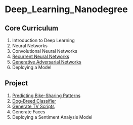 # Deep_Learning_Nanodegree

## Core Curriculum

1. Introduction to Deep Learning
1. Neural Networks
1. Convolutional Neural Networks
1. [Recurrent Neural Networks](https://github.com/ahmedhasandrlnd/Deep_Learning_Nanodegree/tree/master/RNN)
1. [Generative Adversarial Networks](https://github.com/ahmedhasandrlnd/Deep_Learning_Nanodegree/tree/master/GAN)
1. Deploying a Model

## Project
1. [Predicting Bike-Sharing Patterns](https://github.com/ahmedhasandrlnd/bike_sharing_pattern)
1. [Dog-Breed Classifier](https://github.com/ahmedhasandrlnd/dog_breed_classifier)
1. [Generate TV Scripts](https://github.com/ahmedhasandrlnd/TV_Script_Generation)
1. Generate Faces
1. Deploying a Sentiment Analysis Model
